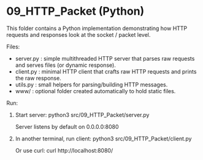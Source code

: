 # 09_HTTP_Packet (Python)

This folder contains a Python implementation demonstrating how HTTP requests and responses look at the socket / packet level.

Files:
- server.py     : simple multithreaded HTTP server that parses raw requests and serves files (or dynamic response).
- client.py     : minimal HTTP client that crafts raw HTTP requests and prints the raw response.
- utils.py      : small helpers for parsing/building HTTP messages.
- www/          : optional folder created automatically to hold static files.

Run:
1. Start server:
   python3 src/09_HTTP_Packet/server.py

   Server listens by default on 0.0.0.0:8080

2. In another terminal, run client:
   python3 src/09_HTTP_Packet/client.py

   Or use curl:
   curl http://localhost:8080/
